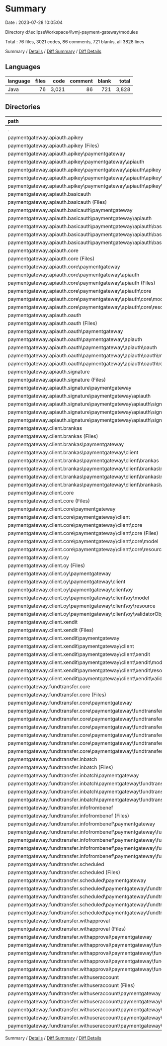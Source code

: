 # Summary

Date : 2023-07-28 10:05:04

Directory d:\\eclipseWorkspace4\\vmj-payment-gateway\\modules

Total : 76 files,  3021 codes, 86 comments, 721 blanks, all 3828 lines

Summary / [Details](details.md) / [Diff Summary](diff.md) / [Diff Details](diff-details.md)

## Languages
| language | files | code | comment | blank | total |
| :--- | ---: | ---: | ---: | ---: | ---: |
| Java | 76 | 3,021 | 86 | 721 | 3,828 |

## Directories
| path | files | code | comment | blank | total |
| :--- | ---: | ---: | ---: | ---: | ---: |
| . | 76 | 3,021 | 86 | 721 | 3,828 |
| paymentgateway.apiauth.apikey | 3 | 53 | 2 | 18 | 73 |
| paymentgateway.apiauth.apikey (Files) | 1 | 10 | 1 | 3 | 14 |
| paymentgateway.apiauth.apikey\\paymentgateway | 2 | 43 | 1 | 15 | 59 |
| paymentgateway.apiauth.apikey\\paymentgateway\\apiauth | 2 | 43 | 1 | 15 | 59 |
| paymentgateway.apiauth.apikey\\paymentgateway\\apiauth\\apikey | 2 | 43 | 1 | 15 | 59 |
| paymentgateway.apiauth.apikey\\paymentgateway\\apiauth\\apikey\\model | 1 | 32 | 0 | 11 | 43 |
| paymentgateway.apiauth.apikey\\paymentgateway\\apiauth\\apikey\\resource | 1 | 11 | 1 | 4 | 16 |
| paymentgateway.apiauth.basicauth | 3 | 58 | 2 | 25 | 85 |
| paymentgateway.apiauth.basicauth (Files) | 1 | 10 | 1 | 3 | 14 |
| paymentgateway.apiauth.basicauth\\paymentgateway | 2 | 48 | 1 | 22 | 71 |
| paymentgateway.apiauth.basicauth\\paymentgateway\\apiauth | 2 | 48 | 1 | 22 | 71 |
| paymentgateway.apiauth.basicauth\\paymentgateway\\apiauth\\basicauth | 2 | 48 | 1 | 22 | 71 |
| paymentgateway.apiauth.basicauth\\paymentgateway\\apiauth\\basicauth\\model | 1 | 36 | 0 | 16 | 52 |
| paymentgateway.apiauth.basicauth\\paymentgateway\\apiauth\\basicauth\\resource | 1 | 12 | 1 | 6 | 19 |
| paymentgateway.apiauth.core | 11 | 175 | 7 | 51 | 233 |
| paymentgateway.apiauth.core (Files) | 1 | 6 | 5 | 2 | 13 |
| paymentgateway.apiauth.core\\paymentgateway | 10 | 169 | 2 | 49 | 220 |
| paymentgateway.apiauth.core\\paymentgateway\\apiauth | 10 | 169 | 2 | 49 | 220 |
| paymentgateway.apiauth.core\\paymentgateway\\apiauth (Files) | 2 | 91 | 0 | 13 | 104 |
| paymentgateway.apiauth.core\\paymentgateway\\apiauth\\core | 8 | 78 | 2 | 36 | 116 |
| paymentgateway.apiauth.core\\paymentgateway\\apiauth\\core\\model | 4 | 52 | 1 | 24 | 77 |
| paymentgateway.apiauth.core\\paymentgateway\\apiauth\\core\\resource | 4 | 26 | 1 | 12 | 39 |
| paymentgateway.apiauth.oauth | 3 | 99 | 10 | 27 | 136 |
| paymentgateway.apiauth.oauth (Files) | 1 | 10 | 1 | 3 | 14 |
| paymentgateway.apiauth.oauth\\paymentgateway | 2 | 89 | 9 | 24 | 122 |
| paymentgateway.apiauth.oauth\\paymentgateway\\apiauth | 2 | 89 | 9 | 24 | 122 |
| paymentgateway.apiauth.oauth\\paymentgateway\\apiauth\\oauth | 2 | 89 | 9 | 24 | 122 |
| paymentgateway.apiauth.oauth\\paymentgateway\\apiauth\\oauth\\model | 1 | 32 | 1 | 10 | 43 |
| paymentgateway.apiauth.oauth\\paymentgateway\\apiauth\\oauth\\resource | 1 | 57 | 8 | 14 | 79 |
| paymentgateway.apiauth.signature | 3 | 91 | 10 | 26 | 127 |
| paymentgateway.apiauth.signature (Files) | 1 | 10 | 1 | 3 | 14 |
| paymentgateway.apiauth.signature\\paymentgateway | 2 | 81 | 9 | 23 | 113 |
| paymentgateway.apiauth.signature\\paymentgateway\\apiauth | 2 | 81 | 9 | 23 | 113 |
| paymentgateway.apiauth.signature\\paymentgateway\\apiauth\\signature | 2 | 81 | 9 | 23 | 113 |
| paymentgateway.apiauth.signature\\paymentgateway\\apiauth\\signature\\model | 1 | 25 | 1 | 9 | 35 |
| paymentgateway.apiauth.signature\\paymentgateway\\apiauth\\signature\\resource | 1 | 56 | 8 | 14 | 78 |
| paymentgateway.client.brankas | 5 | 657 | 1 | 192 | 850 |
| paymentgateway.client.brankas (Files) | 1 | 9 | 1 | 3 | 13 |
| paymentgateway.client.brankas\\paymentgateway | 4 | 648 | 0 | 189 | 837 |
| paymentgateway.client.brankas\\paymentgateway\\client | 4 | 648 | 0 | 189 | 837 |
| paymentgateway.client.brankas\\paymentgateway\\client\\brankas | 4 | 648 | 0 | 189 | 837 |
| paymentgateway.client.brankas\\paymentgateway\\client\\brankas\\model | 1 | 79 | 0 | 17 | 96 |
| paymentgateway.client.brankas\\paymentgateway\\client\\brankas\\resource | 1 | 7 | 0 | 4 | 11 |
| paymentgateway.client.brankas\\paymentgateway\\client\\brankas\\validatorObject | 2 | 562 | 0 | 168 | 730 |
| paymentgateway.client.core | 11 | 183 | 4 | 45 | 232 |
| paymentgateway.client.core (Files) | 1 | 9 | 1 | 2 | 12 |
| paymentgateway.client.core\\paymentgateway | 10 | 174 | 3 | 43 | 220 |
| paymentgateway.client.core\\paymentgateway\\client | 10 | 174 | 3 | 43 | 220 |
| paymentgateway.client.core\\paymentgateway\\client\\core | 10 | 174 | 3 | 43 | 220 |
| paymentgateway.client.core\\paymentgateway\\client\\core (Files) | 2 | 122 | 0 | 14 | 136 |
| paymentgateway.client.core\\paymentgateway\\client\\core\\model | 4 | 34 | 2 | 19 | 55 |
| paymentgateway.client.core\\paymentgateway\\client\\core\\resource | 4 | 18 | 1 | 10 | 29 |
| paymentgateway.client.oy | 5 | 198 | 2 | 53 | 253 |
| paymentgateway.client.oy (Files) | 1 | 10 | 1 | 3 | 14 |
| paymentgateway.client.oy\\paymentgateway | 4 | 188 | 1 | 50 | 239 |
| paymentgateway.client.oy\\paymentgateway\\client | 4 | 188 | 1 | 50 | 239 |
| paymentgateway.client.oy\\paymentgateway\\client\\oy | 4 | 188 | 1 | 50 | 239 |
| paymentgateway.client.oy\\paymentgateway\\client\\oy\\model | 1 | 61 | 0 | 12 | 73 |
| paymentgateway.client.oy\\paymentgateway\\client\\oy\\resource | 1 | 7 | 1 | 3 | 11 |
| paymentgateway.client.oy\\paymentgateway\\client\\oy\\validatorObject | 2 | 120 | 0 | 35 | 155 |
| paymentgateway.client.xendit | 5 | 227 | 2 | 37 | 266 |
| paymentgateway.client.xendit (Files) | 1 | 10 | 1 | 3 | 14 |
| paymentgateway.client.xendit\\paymentgateway | 4 | 217 | 1 | 34 | 252 |
| paymentgateway.client.xendit\\paymentgateway\\client | 4 | 217 | 1 | 34 | 252 |
| paymentgateway.client.xendit\\paymentgateway\\client\\xendit | 4 | 217 | 1 | 34 | 252 |
| paymentgateway.client.xendit\\paymentgateway\\client\\xendit\\model | 1 | 83 | 0 | 24 | 107 |
| paymentgateway.client.xendit\\paymentgateway\\client\\xendit\\resource | 1 | 7 | 1 | 3 | 11 |
| paymentgateway.client.xendit\\paymentgateway\\client\\xendit\\validatorObject | 2 | 127 | 0 | 7 | 134 |
| paymentgateway.fundtransfer.core | 13 | 775 | 4 | 107 | 886 |
| paymentgateway.fundtransfer.core (Files) | 1 | 14 | 1 | 2 | 17 |
| paymentgateway.fundtransfer.core\\paymentgateway | 12 | 761 | 3 | 105 | 869 |
| paymentgateway.fundtransfer.core\\paymentgateway\\fundtransfer | 12 | 761 | 3 | 105 | 869 |
| paymentgateway.fundtransfer.core\\paymentgateway\\fundtransfer (Files) | 2 | 122 | 0 | 12 | 134 |
| paymentgateway.fundtransfer.core\\paymentgateway\\fundtransfer\\core | 10 | 639 | 3 | 93 | 735 |
| paymentgateway.fundtransfer.core\\paymentgateway\\fundtransfer\\core\\model | 4 | 353 | 1 | 42 | 396 |
| paymentgateway.fundtransfer.core\\paymentgateway\\fundtransfer\\core\\resource | 4 | 217 | 2 | 46 | 265 |
| paymentgateway.fundtransfer.core\\paymentgateway\\fundtransfer\\core\\util | 2 | 69 | 0 | 5 | 74 |
| paymentgateway.fundtransfer.inbatch | 2 | 84 | 1 | 18 | 103 |
| paymentgateway.fundtransfer.inbatch (Files) | 1 | 13 | 1 | 3 | 17 |
| paymentgateway.fundtransfer.inbatch\\paymentgateway | 1 | 71 | 0 | 15 | 86 |
| paymentgateway.fundtransfer.inbatch\\paymentgateway\\fundtransfer | 1 | 71 | 0 | 15 | 86 |
| paymentgateway.fundtransfer.inbatch\\paymentgateway\\fundtransfer\\inbatch | 1 | 71 | 0 | 15 | 86 |
| paymentgateway.fundtransfer.inbatch\\paymentgateway\\fundtransfer\\inbatch\\resource | 1 | 71 | 0 | 15 | 86 |
| paymentgateway.fundtransfer.infofrombenef | 3 | 94 | 14 | 29 | 137 |
| paymentgateway.fundtransfer.infofrombenef (Files) | 1 | 10 | 1 | 3 | 14 |
| paymentgateway.fundtransfer.infofrombenef\\paymentgateway | 2 | 84 | 13 | 26 | 123 |
| paymentgateway.fundtransfer.infofrombenef\\paymentgateway\\fundtransfer | 2 | 84 | 13 | 26 | 123 |
| paymentgateway.fundtransfer.infofrombenef\\paymentgateway\\fundtransfer\\infofrombenef | 2 | 84 | 13 | 26 | 123 |
| paymentgateway.fundtransfer.infofrombenef\\paymentgateway\\fundtransfer\\infofrombenef\\model | 1 | 25 | 3 | 10 | 38 |
| paymentgateway.fundtransfer.infofrombenef\\paymentgateway\\fundtransfer\\infofrombenef\\resource | 1 | 59 | 10 | 16 | 85 |
| paymentgateway.fundtransfer.scheduled | 3 | 88 | 14 | 28 | 130 |
| paymentgateway.fundtransfer.scheduled (Files) | 1 | 10 | 1 | 3 | 14 |
| paymentgateway.fundtransfer.scheduled\\paymentgateway | 2 | 78 | 13 | 25 | 116 |
| paymentgateway.fundtransfer.scheduled\\paymentgateway\\fundtransfer | 2 | 78 | 13 | 25 | 116 |
| paymentgateway.fundtransfer.scheduled\\paymentgateway\\fundtransfer\\scheduled | 2 | 78 | 13 | 25 | 116 |
| paymentgateway.fundtransfer.scheduled\\paymentgateway\\fundtransfer\\scheduled\\model | 1 | 19 | 3 | 9 | 31 |
| paymentgateway.fundtransfer.scheduled\\paymentgateway\\fundtransfer\\scheduled\\resource | 1 | 59 | 10 | 16 | 85 |
| paymentgateway.fundtransfer.withapproval | 3 | 90 | 12 | 27 | 129 |
| paymentgateway.fundtransfer.withapproval (Files) | 1 | 10 | 1 | 3 | 14 |
| paymentgateway.fundtransfer.withapproval\\paymentgateway | 2 | 80 | 11 | 24 | 115 |
| paymentgateway.fundtransfer.withapproval\\paymentgateway\\fundtransfer | 2 | 80 | 11 | 24 | 115 |
| paymentgateway.fundtransfer.withapproval\\paymentgateway\\fundtransfer\\withapproval | 2 | 80 | 11 | 24 | 115 |
| paymentgateway.fundtransfer.withapproval\\paymentgateway\\fundtransfer\\withapproval\\model | 1 | 23 | 2 | 9 | 34 |
| paymentgateway.fundtransfer.withapproval\\paymentgateway\\fundtransfer\\withapproval\\resource | 1 | 57 | 9 | 15 | 81 |
| paymentgateway.fundtransfer.withuseraccount | 3 | 149 | 1 | 38 | 188 |
| paymentgateway.fundtransfer.withuseraccount (Files) | 1 | 13 | 1 | 3 | 17 |
| paymentgateway.fundtransfer.withuseraccount\\paymentgateway | 2 | 136 | 0 | 35 | 171 |
| paymentgateway.fundtransfer.withuseraccount\\paymentgateway\\fundtransfer | 2 | 136 | 0 | 35 | 171 |
| paymentgateway.fundtransfer.withuseraccount\\paymentgateway\\fundtransfer\\withuseraccount | 2 | 136 | 0 | 35 | 171 |
| paymentgateway.fundtransfer.withuseraccount\\paymentgateway\\fundtransfer\\withuseraccount\\model | 1 | 43 | 0 | 11 | 54 |
| paymentgateway.fundtransfer.withuseraccount\\paymentgateway\\fundtransfer\\withuseraccount\\resource | 1 | 93 | 0 | 24 | 117 |

Summary / [Details](details.md) / [Diff Summary](diff.md) / [Diff Details](diff-details.md)